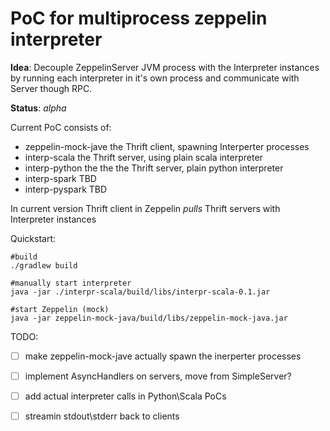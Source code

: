 # PoC for multiprocess zeppelin interpreter

**Idea**: Decouple ZeppelinServer JVM process with the Interpreter instances by running each interpreter in it's own process and communicate with Server though RPC.

**Status**: _alpha_

Current PoC consists of:
 - zeppelin-mock-jave the Thrift client, spawning Interperter processes
 - interp-scala the Thrift server, using plain scala interpreter
 - interp-python the the the Thrift server, plain python interpreter
 - interp-spark TBD
 - interp-pyspark TBD

In current version Thrift client in Zeppelin _pulls_ Thrift servers with Interpreter instances

Quickstart:

    #build
    ./gradlew build

    #manually start interpreter
    java -jar ./interpr-scala/build/libs/interpr-scala-0.1.jar

    #start Zeppelin (mock)
    java -jar zeppelin-mock-java/build/libs/zeppelin-mock-java.jar


TODO:
  - [ ] make zeppelin-mock-jave actually spawn the inerperter processes
  - [ ] implement AsyncHandlers on servers, move from SimpleServer?
  - [ ] add actual interpreter calls in Python\Scala PoCs
  - [ ] streamin stdout\stderr back to clients
 
